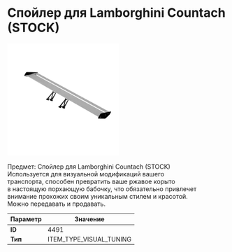 # Спойлер для Lamborghini Countach (STOCK)

![Item Image](../img/4491.webp?raw=true)

Предмет: Спойлер для Lamborghini Countach (STOCK)<br>Используется для визуальной модификаций вашего<br>транспорта, способен превратить ваше ржавое корыто<br>в настоящую порхающую бабочку, что обязательно привлечет<br>внимание прохожих своим уникальным стилем и красотой.<br>Можно передавать и продавать.


| Параметр | Значение |
|----------|----------|
| **ID** | 4491 |
| **Тип** | ITEM_TYPE_VISUAL_TUNING |


